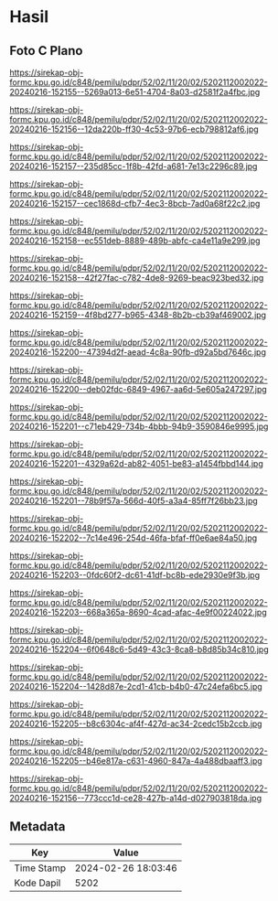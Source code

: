 # Hasil

## Foto C Plano

https://sirekap-obj-formc.kpu.go.id/c848/pemilu/pdpr/52/02/11/20/02/5202112002022-20240216-152155--5269a013-6e51-4704-8a03-d2581f2a4fbc.jpg

https://sirekap-obj-formc.kpu.go.id/c848/pemilu/pdpr/52/02/11/20/02/5202112002022-20240216-152156--12da220b-ff30-4c53-97b6-ecb798812af6.jpg

https://sirekap-obj-formc.kpu.go.id/c848/pemilu/pdpr/52/02/11/20/02/5202112002022-20240216-152157--235d85cc-1f8b-42fd-a681-7e13c2296c89.jpg

https://sirekap-obj-formc.kpu.go.id/c848/pemilu/pdpr/52/02/11/20/02/5202112002022-20240216-152157--cec1868d-cfb7-4ec3-8bcb-7ad0a68f22c2.jpg

https://sirekap-obj-formc.kpu.go.id/c848/pemilu/pdpr/52/02/11/20/02/5202112002022-20240216-152158--ec551deb-8889-489b-abfc-ca4e11a9e299.jpg

https://sirekap-obj-formc.kpu.go.id/c848/pemilu/pdpr/52/02/11/20/02/5202112002022-20240216-152158--42f27fac-c782-4de8-9269-beac923bed32.jpg

https://sirekap-obj-formc.kpu.go.id/c848/pemilu/pdpr/52/02/11/20/02/5202112002022-20240216-152159--4f8bd277-b965-4348-8b2b-cb39af469002.jpg

https://sirekap-obj-formc.kpu.go.id/c848/pemilu/pdpr/52/02/11/20/02/5202112002022-20240216-152200--47394d2f-aead-4c8a-90fb-d92a5bd7646c.jpg

https://sirekap-obj-formc.kpu.go.id/c848/pemilu/pdpr/52/02/11/20/02/5202112002022-20240216-152200--deb02fdc-6849-4967-aa6d-5e605a247297.jpg

https://sirekap-obj-formc.kpu.go.id/c848/pemilu/pdpr/52/02/11/20/02/5202112002022-20240216-152201--c71eb429-734b-4bbb-94b9-3590846e9995.jpg

https://sirekap-obj-formc.kpu.go.id/c848/pemilu/pdpr/52/02/11/20/02/5202112002022-20240216-152201--4329a62d-ab82-4051-be83-a1454fbbd144.jpg

https://sirekap-obj-formc.kpu.go.id/c848/pemilu/pdpr/52/02/11/20/02/5202112002022-20240216-152201--78b9f57a-566d-40f5-a3a4-85ff7f26bb23.jpg

https://sirekap-obj-formc.kpu.go.id/c848/pemilu/pdpr/52/02/11/20/02/5202112002022-20240216-152202--7c14e496-254d-46fa-bfaf-ff0e6ae84a50.jpg

https://sirekap-obj-formc.kpu.go.id/c848/pemilu/pdpr/52/02/11/20/02/5202112002022-20240216-152203--0fdc60f2-dc61-41df-bc8b-ede2930e9f3b.jpg

https://sirekap-obj-formc.kpu.go.id/c848/pemilu/pdpr/52/02/11/20/02/5202112002022-20240216-152203--668a365a-8690-4cad-afac-4e9f00224022.jpg

https://sirekap-obj-formc.kpu.go.id/c848/pemilu/pdpr/52/02/11/20/02/5202112002022-20240216-152204--6f0648c6-5d49-43c3-8ca8-b8d85b34c810.jpg

https://sirekap-obj-formc.kpu.go.id/c848/pemilu/pdpr/52/02/11/20/02/5202112002022-20240216-152204--1428d87e-2cd1-41cb-b4b0-47c24efa6bc5.jpg

https://sirekap-obj-formc.kpu.go.id/c848/pemilu/pdpr/52/02/11/20/02/5202112002022-20240216-152205--b8c6304c-af4f-427d-ac34-2cedc15b2ccb.jpg

https://sirekap-obj-formc.kpu.go.id/c848/pemilu/pdpr/52/02/11/20/02/5202112002022-20240216-152205--b46e817a-c631-4960-847a-4a488dbaaff3.jpg

https://sirekap-obj-formc.kpu.go.id/c848/pemilu/pdpr/52/02/11/20/02/5202112002022-20240216-152156--773ccc1d-ce28-427b-a14d-d027903818da.jpg


## Metadata

| Key        | Value               |
| ---------- | ------------------- |
| Time Stamp | 2024-02-26 18:03:46 |
| Kode Dapil | 5202                |




